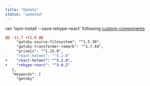 ```yaml
---
title: "Update"
status: "updated"
---
```

ran 'npm install --save rehype-react' following [custom-components](https://using-remark.gatsbyjs.org/custom-components/)
```diff
@@ -11,7 +11,8 @@
     "gatsby-source-filesystem": "^1.5.39",
     "gatsby-transformer-remark": "^1.7.44",
     "prismjs": "^1.15.0",
-    "react-helmet": "^5.2.0"
+    "react-helmet": "^5.2.0",
+    "rehype-react": "^3.0.2"
   },
   "keywords": [
     "gatsby"
```
